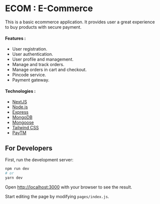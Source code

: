 # ECOM : E-Commerce

This is a basic ecommerce application. It provides user a great experience to buy products with secure payment.
#### Features :
- User registration.
- User authentication.
- User profile and management.
- Manage and track orders.
- Manage orders in cart and checkout.
- Pincode service.
- Payment gateway.

<!-- • Email service.
- SMS service.
- Admin dashboard. -->

#### Technologies :
- [NextJS](https://nextjs.org/)
- [Node.js](https://nodejs.org/)
- [Express](https://expressjs.com/)
- [MongoDB](https://www.mongodb.com/)
- [Mongoose](https://mongoosejs.com/)
- [Tailwind CSS](https://tailwindcss.com/)
- [PayTM](https://www.paytm.com/)


## For Developers

First, run the development server:

```bash
npm run dev
# or
yarn dev
```

Open [http://localhost:3000](http://localhost:3000) with your browser to see the result.

Start editing the page by modifying `pages/index.js`.
